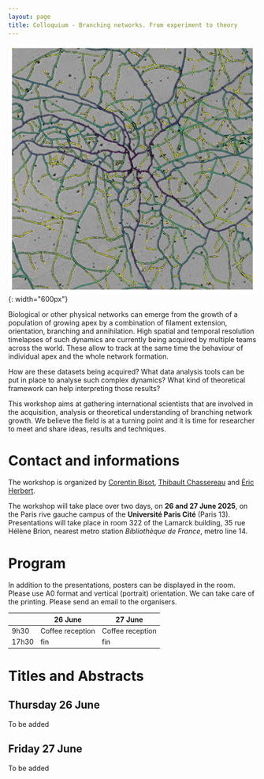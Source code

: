```yaml
---
layout: page
title: Colloquium - Branching networks. From experiment to theory
---
```


![*Podospora anserina* thallus growth](/images/Datation_M2WT_210909.jpg){: width="600px"}

 Biological or other physical networks can emerge from the growth of a population of growing apex by a combination of filament extension, orientation, branching and annihilation. High spatial and temporal resolution timelapses of such dynamics are currently being acquired by multiple teams across the world. These allow to track at the same time the behaviour of individual apex and the whole network formation.
 
How are these datasets being acquired? What data analysis tools can be put in place to analyse such complex dynamics? What kind of theoretical framework can help interpreting those results?

This  workshop aims at gathering international scientists that are involved in the acquisition, analysis or theoretical understanding of branching network growth. We believe the field is at a turning point and it is time for researcher to meet and share ideas, results and techniques.  


# Contact and informations

The workshop is organized by [Corentin Bisot](mailto:C.Bisot@amolf.nl), [Thibault Chassereau](mailto:thibault.chassereau@u-paris.fr) and [Éric Herbert](mailto:eric.herbert@u-paris.fr).

The workshop will take place over two days, on **26 and 27 June 2025**, on the Paris rive gauche campus of the **Université Paris Cité** (Paris 13). Presentations will take place in room 322 of the Lamarck building, 35 rue Hélène Brion, nearest  metro station  *Bibliothèque de France*, metro line 14.


# Program

In addition to the presentations, posters can be displayed in the room. Please use A0 format and vertical (portrait) orientation. We can take care of the printing. Please send an email to the organisers.

|       | 26 June            | 27 June              |
|-------|-------------------|-----------------------|
| 9h30  | Coffee reception  | Coffee reception      |
| 17h30 | fin               | fin                   |


# Titles and Abstracts
## Thursday 26 June 
To be added
## Friday 27 June
To be added
